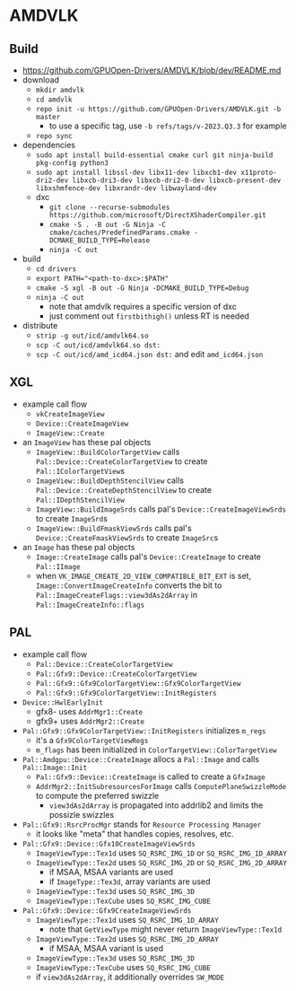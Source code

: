 AMDVLK
======

## Build

- <https://github.com/GPUOpen-Drivers/AMDVLK/blob/dev/README.md>
- download
  - `mkdir amdvlk`
  - `cd amdvlk`
  - `repo init -u https://github.com/GPUOpen-Drivers/AMDVLK.git -b master`
    - to use a specific tag, use `-b refs/tags/v-2023.Q3.3` for example
  - `repo sync`
- dependencies
  - `sudo apt install build-essential cmake curl git ninja-build pkg-config python3`
  - `sudo apt install libssl-dev libx11-dev libxcb1-dev x11proto-dri2-dev
                      libxcb-dri3-dev libxcb-dri2-0-dev libxcb-present-dev
                      libxshmfence-dev libxrandr-dev libwayland-dev`
  - dxc
    - `git clone --recurse-submodules https://github.com/microsoft/DirectXShaderCompiler.git`
    - `cmake -S . -B out -G Ninja -C cmake/caches/PredefinedParams.cmake -DCMAKE_BUILD_TYPE=Release`
    - `ninja -C out`
- build
  - `cd drivers`
  - `export PATH="<path-to-dxc>:$PATH"`
  - `cmake -S xgl -B out -G Ninja -DCMAKE_BUILD_TYPE=Debug`
  - `ninja -C out`
    - note that amdvlk requires a specific version of dxc
    - just comment out `firstbithigh()` unless RT is needed
- distribute
  - `strip -g out/icd/amdvlk64.so`
  - `scp -C out/icd/amdvlk64.so dst:`
  - `scp -C out/icd/amd_icd64.json dst:` and edit `amd_icd64.json`

## XGL

- example call flow
  - `vkCreateImageView`
  - `Device::CreateImageView`
  - `ImageView::Create`
- an `ImageView` has these pal objects
  - `ImageView::BuildColorTargetView` calls
    `Pal::Device::CreateColorTargetView` to create `Pal::IColorTargetView`s
  - `ImageView::BuildDepthStencilView` calls
    `Pal::Device::CreateDepthStencilView` to create `Pal::IDepthStencilView`
  - `ImageView::BuildImageSrds` calls pal's `Device::CreateImageViewSrds` to
    create `ImageSrd`s
  - `ImageView::BuildFmaskViewSrds` calls pal's `Device::CreateFmaskViewSrds`
    to create `ImageSrc`s
- an `Image` has these pal objects
  - `Image::CreateImage` calls pal's `Device::CreateImage` to create
    `Pal::IImage`
  - when `VK_IMAGE_CREATE_2D_VIEW_COMPATIBLE_BIT_EXT` is set,
    `Image::ConvertImageCreateInfo` converts the bit to
    `Pal::ImageCreateFlags::view3dAs2dArray` in `Pal::ImageCreateInfo::flags`

## PAL

- example call flow
  - `Pal::Device::CreateColorTargetView`
  - `Pal::Gfx9::Device::CreateColorTargetView`
  - `Pal::Gfx9::Gfx9ColorTargetView::Gfx9ColorTargetView`
  - `Pal::Gfx9::Gfx9ColorTargetView::InitRegisters`
- `Device::HwlEarlyInit`
  - gfx8- uses `AddrMgr1::Create`
  - gfx9+ uses `AddrMgr2::Create`
- `Pal::Gfx9::Gfx9ColorTargetView::InitRegisters` initializes `m_regs`
  - it's a `Gfx9ColorTargetViewRegs`
  - `m_flags` has been initialized in `ColorTargetView::ColorTargetView`
- `Pal::Amdgpu::Device::CreateImage` allocs a `Pal::Image` and calls
  `Pal::Image::Init`
  - `Pal::Gfx9::Device::CreateImage` is called to create a `GfxImage`
  - `AddrMgr2::InitSubresourcesForImage` calls `ComputePlaneSwizzleMode` to
    compute the preferred swizzle
    - `view3dAs2dArray` is propagated into addrlib2 and limits the possizle
      swizzles
- `Pal::Gfx9::RsrcProcMgr` stands for `Resource Processing Manager`
  - it looks like "meta" that handles copies, resolves, etc.
- `Pal::Gfx9::Device::Gfx10CreateImageViewSrds`
  - `ImageViewType::Tex1d` uses `SQ_RSRC_IMG_1D` or `SQ_RSRC_IMG_1D_ARRAY`
  - `ImageViewType::Tex2d` uses `SQ_RSRC_IMG_2D` or `SQ_RSRC_IMG_2D_ARRAY`
    - if MSAA, MSAA variants are used
    - if `ImageType::Tex3d`, array variants are used
  - `ImageViewType::Tex3d` uses `SQ_RSRC_IMG_3D`
  - `ImageViewType::TexCube` uses `SQ_RSRC_IMG_CUBE`
- `Pal::Gfx9::Device::Gfx9CreateImageViewSrds`
  - `ImageViewType::Tex1d` uses `SQ_RSRC_IMG_1D_ARRAY`
    - note that `GetViewType` might never return `ImageViewType::Tex1d`
  - `ImageViewType::Tex2d` uses `SQ_RSRC_IMG_2D_ARRAY`
    - if MSAA, MSAA variant is used
  - `ImageViewType::Tex3d` uses `SQ_RSRC_IMG_3D`
  - `ImageViewType::TexCube` uses `SQ_RSRC_IMG_CUBE`
  - if `view3dAs2dArray`, it additionally overrides `SW_MODE`
